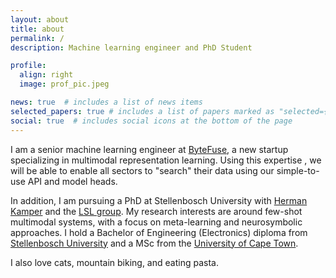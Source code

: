 ```yaml
---
layout: about
title: about
permalink: /
description: Machine learning engineer and PhD Student

profile:
  align: right
  image: prof_pic.jpeg

news: true  # includes a list of news items
selected_papers: true # includes a list of papers marked as "selected={true}"
social: true  # includes social icons at the bottom of the page
---
```


I am a senior machine learning engineer at [ByteFuse](https://bytefuse.ai/), a new startup specializing in multimodal representation learning. Using this expertise , we will be able to enable all sectors to "search" their data using our simple-to-use API and model heads.

In addition, I am pursuing a PhD at Stellenbosch University with [Herman Kamper](https://www.kamperh.com/) and the [LSL group](https://www.kamperh.com/people/). My research interests are around few-shot multimodal systems, with a focus on meta-learning and neurosymbolic approaches. I hold a Bachelor of Engineering (Electronics) diploma from [Stellenbosch University](https://www.ee.sun.ac.za/) and a MSc from the [University of Cape Town](http://www.stats.uct.ac.za/).

I also love cats, mountain biking, and eating pasta.